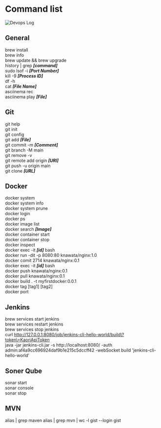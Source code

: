 # Command list

![Devops Log](tux.png)

## General
brew install<br>
brew info<br>
brew update && brew upgrade<br>
history | grep ***[command]***<br>
sudo lsof -i ***[Port Number]***<br>
kill -9 ***[Process ID]***<br>
df -h<br>
cat ***[File Name]***<br>
asciinema rec<br>
asciinema play ***[File]***<br>


## Git
git help<br>
git init<br>
git config<br>
git add ***[File]***<br>
git commit -m ***[Comment]***<br>
git branch -M main<br>
git remove -v <br>
git remote add origin ***[URl]*** <br>
git push -u origin main<br>
git clone ***[URL]***<br>

## Docker
docker system<br>
docker system info<br>
docker system prune<br>
docker login<br>
docker ps<br>
docker image list<br>
docker search ***[Image]***<br>
docker container start<br>
docker container stop<br>
docker inspect<br>
docker exec -it ***[id]*** bash<br>
docker run -dit -p 8080:80 knawata/nginx:1.0<br>
docker comit 2714 knawata/nginx:0.1<br>
docker exec -it ***[id]*** bash<br>
docker push knawata/nginx:0.1<br>
docker pull knawata/nginx:0.1<br>
docker build . -t myfirstdocker:0.0.1<br>
docker tag [tag1] [tag2]<br>
docker port<br>


## Jenkins
brew services start jenkins<br>
brew services restart jenkins<br>
brew services stop jenkins<br>
curl http://127.0.0.1:8080/job/jenkins-cli-hello-world/build\?token\=KaoriApiToken<br>
java -jar jenkins-cli.jar -s http://localhost:8080/ -auth admin:af4a9cc696924daf9b1e215c5dccff42 -webSocket build 'jenkins-cli-hello-world'<br>

## Soner Qube
sonar start<br>
sonar console<br>
sonar stop<br>

## MVN

alias | grep maven
alias | grep mvn | wc -l
gist --login
gist

